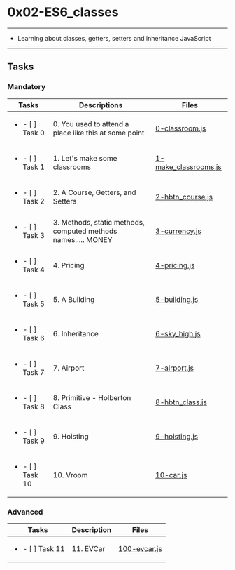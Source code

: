 # 0x02-ES6_classes

---

* Learning about classes, getters, setters and inheritance JavaScript

---

## Tasks 

### Mandatory 

| Tasks | Descriptions | Files |
| ----- | ----- | ----- |
| <ul><li> - [ ] Task 0 </li></ul> | 0. You used to attend a place like this at some point | [0-classroom.js](0-classroom.js) |
| <ul><li> - [ ] Task 1 </li></ul> | 1. Let's make some classrooms | [1-make_classrooms.js](1-make_classrooms.js) |
| <ul><li> - [ ] Task 2 </li></ul> | 2. A Course, Getters, and Setters | [2-hbtn_course.js](2-hbtn_course.js) |
| <ul><li> - [ ] Task 3 </li></ul> | 3. Methods, static methods, computed methods names..... MONEY | [3-currency.js](3-currency.js) |
| <ul><li> - [ ] Task 4 </li></ul> | 4. Pricing | [4-pricing.js](4-pricing.js) |
| <ul><li> - [ ] Task 5 </li></ul> | 5. A Building | [5-building.js](5-building.js) |
| <ul><li> - [ ] Task 6 </li></ul> | 6. Inheritance | [6-sky_high.js](6-sky_high.js) |
| <ul><li> - [ ] Task 7 </li></ul> | 7. Airport | [7-airport.js](7-airport.js) |
| <ul><li> - [ ] Task 8 </li></ul> | 8. Primitive - Holberton Class | [8-hbtn_class.js](8-hbtn_class.js) |
| <ul><li> - [ ] Task 9 </li></ul> | 9. Hoisting | [9-hoisting.js](9-hoisting.js) |
| <ul><li> - [ ] Task 10 </li></ul> | 10. Vroom | [10-car.js](10-car.js) |

### Advanced 

| Tasks | Description | Files |
| ----- | ----- | ----- |
| <ul><li> - [ ] Task 11 </li></ul> | 11. EVCar | [100-evcar.js](100-evcar.js) |
